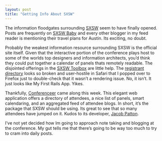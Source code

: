 ```yaml
---
layout: post
title: "Getting Info About SXSW"
---
```





The information floodgates surrounding [SXSW](http://www.sxsw.com/) seem to have finally opened. Posts are frequently on [SXSW Baby](http://www.sxswbaby.com/) and every other blogger in my feed reader is mentioning their travel plans for Austin. Its exciting, no doubt.

Probably the weakest information resource surrounding SXSW is the official site itself. Given that the interactive portion of the conference plays host to some of the worlds top designers and information architects, you’d think they could put together a calendar of panels thats remotely readable. The disjointed offerings in the [SXSW Toolbox](http://2007.sxsw.com/toolbox/) are little help. The [registrant directory](http://2007.sxsw.com/toolbox/reg_directory/) looks so broken and user-hostile in Safari that I popped over to Firefox just to double-check that it wasn’t a rendering issue. No, it isn’t. It just looks like My First Rails App. Yikes.

Thankfully, [Conferenceer](http://sxsw07.conferenceer.com/) came along this week. This elegant web application offers a directory of attendees, a nice list of panels, smart calendaring, and an aggregated feed of attendee blogs. In short, it’s the package that SXSW should be using. Its great to see that so many attendees have jumped on it. Kudos to its developer, [Jacob Patton](http://sxsw07.conferenceer.com/people/jacob-patton).

I’ve not yet decided how Im going to approach note taking and blogging at the conference. My gut tells me that there’s going to be way too much to try to cram into daily posts.
